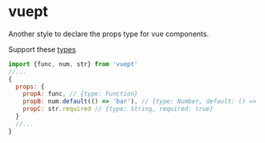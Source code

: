 # vuept

Another style to declare the props type for vue components.

Support these [types](./types.js)

```javascript
import {func, num, str} from 'vuept'
//...
{
  props: {
    propA: func, // {type: Function}
    propB: num.default(() => 'bar'), // {type: Number, default: () => 'bar'}
    propC: str.required // {type: String, required: true}
  }
  //...
}
```

